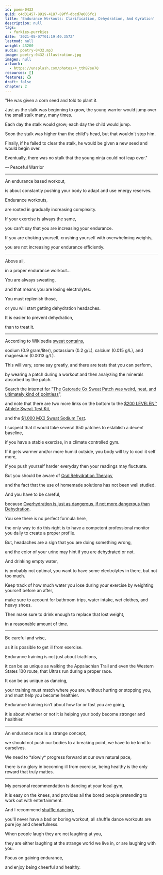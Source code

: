 ```yaml
---
id: poem-0432
guid: c4d31457-8919-4187-89ff-dbcd7e605fc1
title: 'Endurance Workouts: Clarification, Dehydration, And Gyration'
description: null
tags:
  - furkies-purrkies
date: '2021-05-07T01:19:40.357Z'
lastmod: null
weight: 43200
audio: poetry-0432.mp3
image: poetry-0432-illustration.jpg
images: null
artwork:
  - https://unsplash.com/photos/4_tthB7so7Q
resources: []
features: {}
draft: false
chapter: 2
---
```


"He was given a corn seed and told to plant it.

Just as the stalk was beginning to grow, the young warrior would jump over the small stalk many, many times.

Each day the stalk would grow; each day the child would jump.

Soon the stalk was higher than the child's head, but that wouldn't stop him.

Finally, if he failed to clear the stalk, he would be given a new seed and would begin over.

Eventually, there was no stalk that the young ninja could not leap over."

\-- Peaceful Warrior

---

An endurance based workout,

is about constantly pushing your body to adapt and use energy reserves.

Endurance workouts,

are rooted in gradually increasing complexity.

If your exercise is always the same,

you can't say that you are increasing your endurance.

If you are choking yourself, crushing yourself with overwhelming weights,

you are not increasing your endurance efficiently.

---

Above all,

in a proper endurance workout...

You are always sweating,

and that means you are losing electrolytes.

You must replenish those,

or you will start getting dehydration headaches.

It is easier to prevent dehydration,

than to treat it.

---

According to Wikipedia [sweat contains](https://en.wikipedia.org/wiki/Sweat#Composition "Sweat Contents"),

sodium (0.9 gram/liter), potassium (0.2 g/L), calcium (0.015 g/L), and magnesium (0.0013 g/L).

This will vary, some say greatly, and there are tests that you can perform,

by wearing a patch during a workout and then analyzing the minerals absorbed by the patch.

Search the internet for "[The Gatorade Gx Sweat Patch was weird, neat, and ultimately kind of pointless](https://mashable.com/article/gatorade-gx-sweat-patch-review/)",

and note that there are two more links on the bottom to the [$200 LEVELEN™ Athlete Sweat Test Kit](https://www.levelen.com/shop/sweat-test/?attribute_sweat-testing-options=Endurance%2FMultiSport+%2820%25+discount%29),

and the [$1,000 MX3 Sweat Sodium Test](https://www.mx3diagnostics.com/products/sweat-sodium-test).

I suspect that it would take several $50 patches to establish a decent baseline,

if you have a stable exercise, in a climate controlled gym.

If it gets warmer and/or more humid outside, you body will try to cool it self more,

if you push yourself harder everyday then your readings may fluctuate.

But you should be aware of [Oral Rehydration Therapy](https://en.wikipedia.org/wiki/Oral_rehydration_solution),

and the fact that the use of homemade solutions has not been well studied.

And you have to be careful,

because [Overhydration is just as dangerous, if not more dangerous than Dehydration](https://www.youtube.com/watch?v=04er8Y2O5wo).

You see there is no perfect formula here,

the only way to do this right is to have a competent professional monitor you daily to create a proper profile.

But, headaches are a sign that you are doing something wrong,

and the color of your urine may hint if you are dehydrated or not.

And drinking empty water,

is probably not optimal, you want to have some electrolytes in there, but not too much.

Keep track of how much water you lose during your exercise by weighting yourself before an after,

make sure to account for bathroom trips, water intake, wet clothes, and heavy shoes.

Then make sure to drink enough to replace that lost weight,

in a reasonable amount of time.

---

Be careful and wise,

as it is possible to get ill from exercise.

Endurance training is not just about triathlons,

it can be as unique as walking the Appalachian Trail and even the Western States 100 route, that Ultras run during a proper race.

It can be as unique as dancing,

your training must match where you are, without hurting or stopping you, and must help you become healthier.

Endurance training isn't about how far or fast you are going,

it is about whether or not it is helping your body become stronger and healthier.

---

An endurance race is a strange concept,

we should not push our bodies to a breaking point, we have to be kind to ourselves.

We need to \*slowly\* progress forward at our own natural pace,

there is no glory in becoming ill from exercise, being healthy is the only reward that truly mattes.

---

My personal recommendation is dancing at your local gym,

it is easy on the knees, and provides all the bored people pretending to work out with entertainment.

And I recommend [shuffle dancing](https://www.youtube.com/results?search_query=Shuffle+Dancing+Tutorial),

you'll never have a bad or boring workout, all shuffle dance workouts are pure joy and cheerfulness.

When people laugh they are not laughing at you,

they are either laughing at the strange world we live in, or are laughing with you.

Focus on gaining endurance,

and enjoy being cheerful and healthy.
